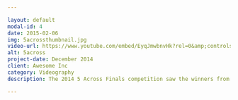 ```yaml
---

layout: default
modal-id: 4
date: 2015-02-06
img: 5acrossthumbnail.jpg
video-url: https://www.youtube.com/embed/EyqJmwbnvHk?rel=0&amp;controls=0&amp;showinfo=0
alt: 5across
project-date: December 2014
client: Awesome Inc
category: Videography
description: The 2014 5 Across Finals competition saw the winners from each previous competition in 2014 go head-to-head in a night that promised a $4000 grand prize. The winner of last year’s 5 Across Finals was CompleteSet, pitched by Gary Darna.

---
```

